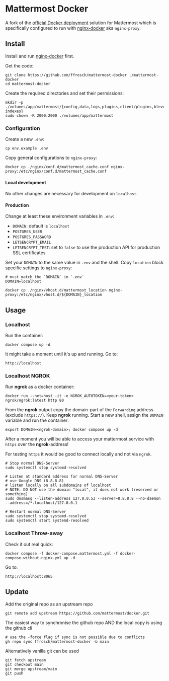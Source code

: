 # Mattermost Docker

A fork of the [official Docker deployment](https://docs.mattermost.com/install/install-docker.html) solution for Mattermost which is specifically configured to run with [nginx-docker](https://github.com/ffrosch/nginx-docker) aka `nginx-proxy`.

## Install

Install and run [nginx-docker](https://github.com/ffrosch/nginx-docker) first.

Get the code:

```shell
git clone https://github.com/ffrosch/mattermost-docker ./mattermost-docker
cd mattermost-docker
```

Create the required directories and set their permissions:

```shell
mkdir -p ./volumes/app/mattermost/{config,data,logs,plugins,client/plugins,bleve-indexes}
sudo chown -R 2000:2000 ./volumes/app/mattermost
```

### Configuration

Create a new `.env`:

```shell
cp env.example .env
```

Copy general configurations to `nginx-proxy`:

```shell
docker cp ./nginx/conf.d/mattermost_cache.conf nginx-proxy:/etc/nginx/conf.d/mattermost_cache.conf
```

#### Local development

No other changes are necessary for development on `localhost`.

#### Production

Change at least these environment variables in `.env`:

- `DOMAIN`: default is `localhost`
- `POSTGRES_USER`
- `POSTGRES_PASSWORD`
- `LETSENCRYPT_EMAIL`
- `LETSENCRYPT_TEST`: set to `false` to use the production API for production SSL certificates

Set your `DOMAIN` to the same value in `.env` and the shell. Copy `location` block specific settings to `nginx-proxy`:

```shell
# must match the `DOMAIN` in `.env`
DOMAIN=localhost

docker cp ./nginx/vhost.d/mattermost_location nginx-proxy:/etc/nginx/vhost.d/${DOMAIN}_location
```

## Usage

### Localhost

Run the container:

```shell
docker compose up -d
```

It might take a moment until it's up and running. Go to:

```shell
http://localhost
```

### Localhost NGROK

Run **ngrok** as a docker container:

```shell
docker run --net=host -it -e NGROK_AUTHTOKEN=<your-token> ngrok/ngrok:latest http 80
```

From the **ngrok** output copy the domain-part of the `Forwarding` address (exclude `https://`). Keep **ngrok** running. Start a new shell, assign the `DOMAIN` variable and run the container:

```shell
export DOMAIN=<ngrok-domain>; docker compose up -d
```

After a moment you will be able to access your mattermost service with `https` over the **ngrok**-address!

For testing `https` it would be good to connect locally and not via `ngrok`.

```shell
# Stop normal DNS-Server
sudo systemctl stop systemd-resolved

# Listen at standard address for normal DNS-Server
# use Google DNS (8.8.8.8)
# listen locally on all subdomains of localhost
# NOTE: DO NOT use the domain "local", it does not work (reserved or something)
sudo dnsmasq --listen-address 127.0.0.53 --server=8.8.8.8 --no-daemon --address=/*.localhost/127.0.0.1

# Restart normal DNS-Server
sudo systemctl stop systemd-resolved
sudo systemctl start systemd-resolved
```

### Localhost Throw-away

Check it out real quick:

```shell
docker compose -f docker-compose.mattermost.yml -f docker-compose.without-nginx.yml up -d
```

Go to:

```shell
http://localhost:8065
```

## Update

Add the original repo as an upstream repo

```shell
git remote add upstream https://github.com/mattermost/docker.git
```

The easiest way to synchronise the github repo AND the local copy is using the github cli

```shell
# use the -force flag if sync is not possible due to conflicts
gh repo sync ffrosch/mattermost-docker -b main
```

Alternatively vanilla git can be used

```shell
git fetch upstream
git checkout main
git merge upstream/main
git push
```

